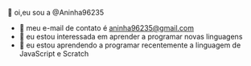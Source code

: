  👋 oi,eu sou a @Aninha96235
- 👀 meu e-mail de contato é aninha96235@gmail.com
- 🌱 eu estou interessada em aprender a programar novas linguagens 
- 💞️ eu estou aprendendo a programar recentemente a linguagem de JavaScript e Scratch 
